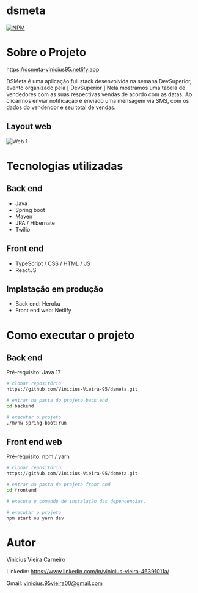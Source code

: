 # dsmeta

[![NPM](https://img.shields.io/npm/l/react)](https://github.com/Vinicius-Vieira-95/dsmeta/blob/main/LICENSE)

# Sobre o Projeto

https://dsmeta-vinicius95.netlify.app

DSMeta é uma aplicação full stack desenvolvida na semana DevSuperior, evento organizado pela [ DevSuperior ]
Nela mostramos uma tabela de vendedores com as suas respectivas vendas de acordo com as datas. Ao clicarmos enviar notificação
é enviado uma mensagem via SMS, com os dados do vendendor e seu total de vendas.

## Layout web

![Web 1](https://github.com/Vinicius-Vieira-95/imagens-figuras/blob/tree/main/projeto-uml/projeto-uml.png)


# Tecnologias utilizadas
## Back end
- Java
- Spring boot
- Maven 
- JPA / Hibernate
- Twilio

## Front end
- TypeScript / CSS / HTML / JS
- ReactJS

## Implatação em produção
- Back end: Heroku
- Front end web: Netlify


# Como executar o projeto

## Back end

Pré-requisito: Java 17

```bash
# clonar repositório
https://github.com/Vinicius-Vieira-95/dsmeta.git

# entrar na pasta do projeto back end
cd backend

# executar o projeto
./mvnw spring-boot:run
```
## Front end web

Pré-requisito: npm / yarn

```bash
# clonar repositório
https://github.com/Vinicius-Vieira-95/dsmeta.git

# entrar na pasta do projeto front end
cd frontend

# execute o comando de instalação das depencencias.

# executar o projeto
npm start ou yarn dev
```

# Autor

Vinicius Vieira Carneiro

Linkedin: https://www.linkedin.com/in/vinicius-vieira-46391011a/

Gmail: vinicius.95vieira00@gmail.com
